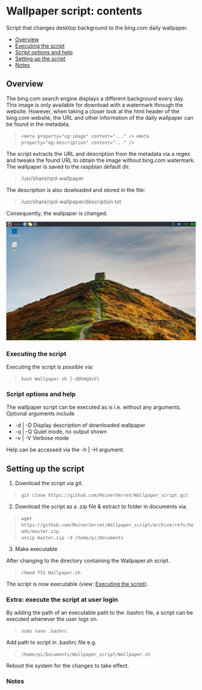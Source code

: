 # Wallpaper script: contents
Script that changes desktop background to the bing.com daily wallpaper.
- [Overview](#overview)
- [Executing the script](#executing-the-script)
- [Script options and help](#script-options-and-help)
- [Setting up the script](#setting-up-the-script)
- [Notes](#notes)

## Overview
The bing.com search engine displays a different background every day.
This image is only available for download  with a watermark through the website.
However, when taking a closer look at the html header of the bing.com website,
the URL and other information of the daily wallpaper can be found in the metadata.

> `<meta property="og:image" content="..." />`
> `<meta property="og:description" content="..." />`

The script extracts the URL and description from the metadata via a regex 
and tweaks the found URL to obtain the image without bing.com watermark.
The wallpaper is saved to the raspbian default dir. 
> /usr/share/rpd-wallpaper

The description is also dowloaded and stored in the file:
> /usr/share/rpd-wallpaper/description.txt 

Consequently, the wallpaper is changed. 

<img src="img/Wallpaper_screenshot.png" title="Example wallpaper on Raspbian"  alt="Example wallpaper on Raspbian" width="600" />

### Executing the script
Executing the script is possible via:
> `bash Wallpaper.sh [-dDhHqQvV]`

### Script options and help
The wallpaper script can be executed as is i.e. without any arguments.
Optional arguments include
* -d | -D Display description of downloaded wallpaper
* -q | -Q Quiet mode, no output shown
* -v | -V Verbose mode

Help can be accessed via the -h | -H argument.

## Setting up the script    
1. Download the script via git.

>`git clone https://github.com/ReinerVerret/Wallpaper_script.git`

2. Download the script as a .zip file & extract to folder in documents via.

> `wget https://github.com/ReinerVerret/Wallpaper_script/archive/refs/heads/master.zip` <br>
> `unzip master.zip -d /home/pi/Documents`

3. Make executable

After changing to the directory containing the Wallpaper.sh script.

> `chmod 755 Wallpaper.sh `

The script is now executable (view: [Executing the script](#executing-the-script)).

### Extra: execute the script at user login
By adding the path of an executable path to the .bashrc file,
a script can be executed whenever the user logs on.

> `sudo nano .bashrc `

Add path to script in .bashrc file e.g.
> `/home/pi/Documents/Wallpaper_script/Wallpaper.sh`

Reboot the system for the changes to take effect.

### Notes
